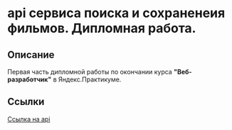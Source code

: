 # api сервиса поиска и сохраненеия фильмов. Дипломная работа.
## Описание
Первая часть дипломной работы по окончании курса __"Веб-разработчик"__ в Яндекс.Практикуме.
## Cсылки
[Ссылка на api](https://pob.di.nomoredomains.icu/)
